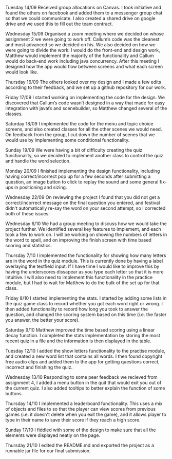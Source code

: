 Tuesday 14/09
Received group allocations on Canvas. I took initiative and found the others on facebook and added them to a messenger group chat so that we could communicate. I also created a shared drive on google drive and we used this to fill out the team contract.

Wednesday 15/09
Organised a zoom meeting where we decided on whose assignment 2 we were going to work off. Callum’s code was the cleanest and most advanced so we decided on his. We also decided on how we were going to divide the work: I would do the front-end and design work, Matthew would implement the majority of the functionality and Callum would do back-end work including java concurrency. After this meeting I designed how the app would flow between screens and what each screen would look like. 

Thursday 16/09
The others looked over my design and I made a few edits according to their feedback, and we set up a github repository for our work.

Friday 17/09
I started working on implementing the code for the design. We discovered that Callum’s code wasn’t designed in a way that made for easy integration with javafx and scenebuilder, so Matthew changed several of the classes.

Saturday 18/09
I implemented the code for the menu and topic choice screens, and also created classes for all the other scenes we would need. On feedback from the group, I cut down the number of scenes that we would use by implementing some conditional functionality. 

Sunday 19/09
We were having a bit of difficulty creating the quiz functionality, so we decided to implement another class to control the quiz and handle the word selection.

Monday 20/09
I finished implementing the design functionality, including having correct/incorrect pop up for a few seconds after submitting a question, an image button to click to replay the sound and some general fix-ups in positioning and sizing. 

Wednesday 22/09
On reviewing the project I found that you did not get a correct/incorrect message on the final question you entered, and festival didn't automatically re-say the word on your second attempt, so I corrected both of these issues.




Wednesday 6/10
We had a group meeting to discuss how we would take the project further. We identified several key features to implement, and each took a few to work on. I will be working on showing the numbers of letters in the word to spell, and on improving the finish screen with time based scoring and statistics.

Thursday 7/10
I implemented the functionality for showing how many letters are in the word in the quiz module. This is currently done by having a label overlaying the textfield input. If I have time I would like to improve this by having the underscores dissapear as you type each letter so that it is more intuitive. I will also need to implement this functionality in the practice module, but I had to wait for Matthew to do the bulk of the set up for that class.

Friday 8/10
I started implementing the stats. I started by adding some lists in the quiz game class to record whether you got each word right or wrong. I then added functionality to record how long you took to answer the question, and changed the scoring system based on this time (i.e. the faster you answer, the better your score).

Saturday 9/10
Matthew improved the time based scoring using a linear decay function. I completed the stats implementation by storing the most recent quiz in a file and the information is then displayed in the table.

Tuesday 12/10
I added the show letters functionality to the practise module, and created a new word list that contains all words. I then found copyright free audio clips and added them to the app for getting questions correct, incorrect and finishing the quiz.

Wednesday 13/10
Responding to some peer feedback we recieved from assignment 4, I added a menu button in the quit that would exit you out of the current quiz. I also added tooltips to better explain the function of some buttons. 

Thursday 14/10
I implemented a leaderboard functionality. This uses a mix of objects and files to so that the player can view scores from previous games (i.e. it doesn't delete when you exit the game), and it allows player to type in their name to save their score if they reach a high score.

Sunday 17/10
I fiddled with some of the design to make sure that all the elements were displayed neatly on the page.

Thursday 21/10
I edited the README.md and exported the project as a runnable jar file for our final submission.
